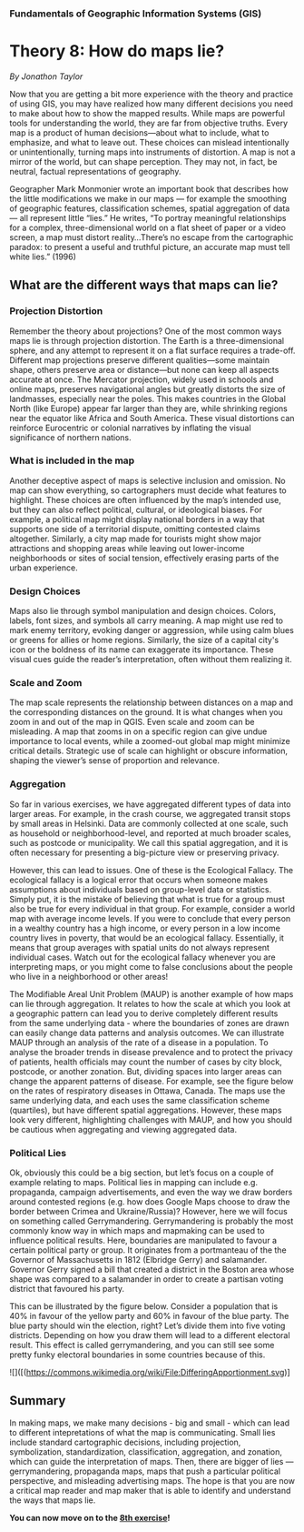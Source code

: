 ### Fundamentals of Geographic Information Systems (GIS)

# Theory 8: How do maps lie?

*By Jonathon Taylor*

Now that you are getting a bit more experience with the theory and practice of using GIS, you may have realized how many different decisions you need to make about how to show the mapped results. While maps are powerful tools for understanding the world, they are far from objective truths. Every map is a product of human decisions—about what to include, what to emphasize, and what to leave out. These choices can mislead intentionally or unintentionally, turning maps into instruments of distortion. A map is not a mirror of the world, but can shape perception. They may not, in fact, be neutral, factual representations of geography.

Geographer Mark Monmonier wrote an important book that describes how the little modifications we make in our maps — for example the smoothing of geographic features, classification schemes, spatial aggregation of data — all represent little “lies.” He writes, “To portray meaningful relationships for a complex, three-dimensional world on a flat sheet of paper or a video screen, a map must distort reality…There’s no escape from the cartographic paradox: to present a useful and truthful picture, an accurate map must tell white lies.” (1996)

## What are the different ways that maps can lie?

### Projection Distortion
Remember the theory about projections? One of the most common ways maps lie is through projection distortion. The Earth is a three-dimensional sphere, and any attempt to represent it on a flat surface requires a trade-off. Different map projections preserve different qualities—some maintain shape, others preserve area or distance—but none can keep all aspects accurate at once. The Mercator projection, widely used in schools and online maps, preserves navigational angles but greatly distorts the size of landmasses, especially near the poles. This makes countries in the Global North (like Europe) appear far larger than they are, while shrinking regions near the equator like Africa and South America. These visual distortions can reinforce Eurocentric or colonial narratives by inflating the visual significance of northern nations.

### What is included in the map
Another deceptive aspect of maps is selective inclusion and omission. No map can show everything, so cartographers must decide what features to highlight. These choices are often influenced by the map’s intended use, but they can also reflect political, cultural, or ideological biases. For example, a political map might display national borders in a way that supports one side of a territorial dispute, omitting contested claims altogether. Similarly, a city map made for tourists might show major attractions and shopping areas while leaving out lower-income neighborhoods or sites of social tension, effectively erasing parts of the urban experience.

### Design Choices
Maps also lie through symbol manipulation and design choices. Colors, labels, font sizes, and symbols all carry meaning. A map might use red to mark enemy territory, evoking danger or aggression, while using calm blues or greens for allies or home regions. Similarly, the size of a capital city's icon or the boldness of its name can exaggerate its importance. These visual cues guide the reader’s interpretation, often without them realizing it.

### Scale and Zoom
The map scale represents the relationship between distances on a map and the corresponding distances on the ground. It is what changes when you zoom in and out of the map in QGIS. Even scale and zoom can be misleading. A map that zooms in on a specific region can give undue importance to local events, while a zoomed-out global map might minimize critical details. Strategic use of scale can highlight or obscure information, shaping the viewer’s sense of proportion and relevance.

### Aggregation
So far in various exercises, we have aggregated different types of data into larger areas. For example, in the crash course, we aggregated transit stops by small areas in Helsinki. Data are commonly collected at one scale, such as household or neighborhood-level, and reported at much broader scales, such as postcode or municipality. We call this spatial aggregation, and it is often necessary for presenting a big-picture view or preserving privacy.

However, this can lead to issues. One of these is the Ecological Fallacy. The ecological fallacy is a logical error that occurs when someone makes assumptions about individuals based on group-level data or statistics. Simply put, it is the mistake of believing that what is true for a group must also be true for every individual in that group. For example, consider a world map with average income levels. If you were to conclude that every person in a wealthy country has a high income, or every person in a low income country lives in poverty, that would be an ecological fallacy. Essentially, it means that group averages with spatial units do not always represent individual cases. Watch out for the ecological fallacy whenever you are interpreting maps, or you might come to false conclusions about the people who live in a neighborhood or other areas!

The Modifiable Areal Unit Problem (MAUP) is another example of how maps can lie through aggregation. It relates to how the scale at which you look at a geographic pattern can lead you to derive completely different results from the same underlying data - where the boundaries of zones are drawn can easily change data patterns and analysis outcomes. 
We can illustrate MAUP through an analysis of the rate of a disease in a population. To analyse the broader trends in disease prevalence and to protect the privacy of patients, health officials may count the number of cases by city block, postcode, or another zonation. But, dividing spaces into larger areas can change the apparent patterns of disease. For example, see the figure below on the rates of respiratory diseases in Ottawa, Canada. The maps use the same underlying data, and each uses the same classification scheme (quartiles), but have different spatial aggregations. However, these maps look very different, highlighting challenges with MAUP, and how you should be cautious when aggregating and viewing aggregated data.

### Political Lies

Ok, obviously this could be a big section, but let’s focus on a couple of example relating to maps. Political lies in mapping can include e.g. propaganda, campaign advertisements, and even the way we draw borders around contested regions (e.g. how does Google Maps choose to draw the border between Crimea and Ukraine/Russia)? However, here we will focus on something called Gerrymandering.
Gerrymandering is probably the most commonly know way in which maps and mapmaking can be used to influence political results. Here, boundaries are manipulated to favour a certain political party or group. It originates from a portmanteau of the the Governor of Massachusetts in 1812 (Elbridge Gerry) and salamander. Governor Gerry signed a bill that created a district in the Boston area whose shape was compared to a salamander in order to create a partisan voting district that favoured his party.

This can be illustrated by the figure below. Consider a population that is 40% in favour of the yellow party and 60% in favour of the blue party. The blue party should win the election, right? Let’s divide them into five voting districts. Depending on how you draw them will lead to a different electoral result. This effect is called gerrymandering, and you can still see some pretty funky electoral boundaries in some countries because of this.

![]([(https://commons.wikimedia.org/wiki/File:DifferingApportionment.svg)]



## Summary

In making maps, we make many decisions - big and small - which can lead to different intepretations of what the map is communicating. Small lies include standard cartographic decisions, including projection, symbolization, standardization, classification, aggregation, and zonation, which can guide the interpretation of maps. Then, there are bigger of lies —gerrymandering, propaganda maps, maps that push a particular political perspective, and misleading advertising maps. The hope is that you are now a critical map reader and map maker that is able to identify and understand the ways that maps lie.


**You can now move on to the [8th exercise](https://github.com/Tampere-University-Urban-Physics/fundamentals-of-gis/blob/master/Content/8_Exercise.md)!**
<!--stackedit_data:
eyJoaXN0b3J5IjpbLTE3ODY3NTc0MDBdfQ==
-->
